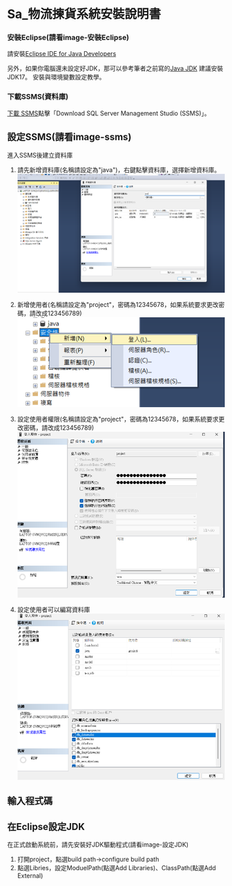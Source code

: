 # Sa_物流揀貨系統安裝說明書
### 安裝Eclipse(請看image-安裝Eclipse)

請安裝[Eclipse IDE for Java Developers](https://www.eclipse.org/downloads/download.php?file=/technology/epp/downloads/release/2024-12/R/eclipse-java-2024-12-R-win32-x86_64.zip)

另外，如果你電腦還未設定好JDK，那可以參考筆者之前寫的[Java JDK](https://www.kjnotes.com/devtools/35) 建議安裝JDK17。
安裝與環境變數設定教學。
### 下載SSMS(資料庫)

[下載 SSMS](https://learn.microsoft.com/en-us/sql/ssms/download-sql-server-management-studio-ssms?view=sql-server-ver16)點擊「Download SQL Server Management Studio (SSMS)」。
## 設定SSMS(請看image-ssms)

進入SSMS後建立資料庫
1. 請先新增資料庫(名稱請設定為"java")，右鍵點擊資料庫，選擇新增資料庫。
![建立java資料庫](image/ssms/建立java資料庫.png)

2. 新增使用者(名稱請設定為"project"，密碼為12345678，如果系統要求更改密碼，請改成123456789)
![新增使用者](image/ssms/新增使用者畫面.png)

3. 設定使用者權限(名稱請設定為"project"，密碼為12345678，如果系統要求更改密碼，請改成123456789)
![授予權限1](image/ssms/使用者權限授予(1).png)

4. 設定使用者可以編寫資料庫
![授予權限2](image/ssms/使用者權限授予(2).png)
## 輸入程式碼


## 在Eclipse設定JDK

在正式啟動系統前，請先安裝好JDK驅動程式(請看image-設定JDK)
1. 打開project，點選build path->configure build path
2. 點選Libries，設定ModuelPath(點選Add Libraries)、ClassPath(點選Add External)
